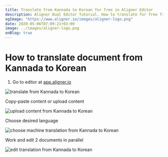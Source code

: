 ```yaml
---
title: Translate from Kannada to Korean for free in Aligner Editor
description: Aligner Dual Editor Tutorial. How to translate for free from Kannada to Korean. Aligner is multilingual document management platform. 
ogImage: "https://www.aligner.io/images/aligner-logo.png"
date: 2020-05-06T07:09:21+03:00
image: ../images/aligner-logo.png
onBlog: true
---
```


# How to translate document from Kannada to Korean

1. Go to editor at [app.aligner.io](https://app.aligner.io "Aligner App web page")

![translate from Kannada to Korean](../aligner-blank-editor.png "translate from Kannada to Korean")

Copy-paste content or upload content

![upload content from Kannada to Korean](../aligner-uploaded-document.png "upload content from Kannada to Korean")

Choose desired language

![choose machine translation from Kannada to Korean](../aligner-language-dropdown.png "choose machine translation from Kannada to Korean")

Work and edit 2 documents in parallel

![edit translation from Kannada to Korean](../aligner-double-sitded-editor.png "edit translation from Kannada to Korean")

